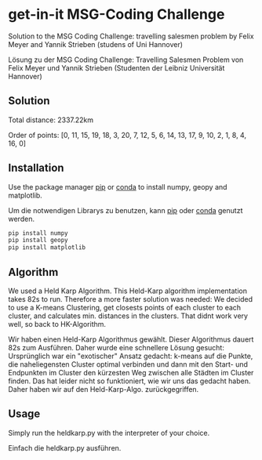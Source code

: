 # get-in-it MSG-Coding Challenge

Solution to the MSG Coding Challenge: travelling salesmen problem by Felix Meyer and Yannik Strieben (studens of Uni Hannover)

Lösung zu der MSG Coding Challenge: Travelling Salesmen Problem von Felix Meyer und Yannik Strieben 
(Studenten der Leibniz Universität Hannover)

## Solution
Total distance: 2337.22km

Order of points: [0, 11, 15, 19, 18, 3, 20, 7, 12, 5, 6, 14, 13, 17, 9, 10, 2, 1, 8, 4, 16, 0]

## Installation

Use the package manager [pip](https://pip.pypa.io/en/stable/) or [conda](https://www.anaconda.com/products/individual) 
to install numpy, geopy and matplotlib.

Um die notwendigen Librarys zu benutzen, kann [pip](https://pip.pypa.io/en/stable/) oder
 [conda](https://www.anaconda.com/products/individual) genutzt werden. 

```bash
pip install numpy
pip install geopy
pip install matplotlib
```

## Algorithm
We used a Held Karp Algorithm. This Held-Karp algorithm implementation takes 82s to run. 
Therefore a more faster solution was needed: 
We decided to use a K-means Clustering,
 get closests points of each cluster to each cluster, and calculates min. distances in the clusters.
That didnt work very well, so back to HK-Algorithm.

Wir haben einen Held-Karp Algorithmus gewählt. Dieser Algorithmus dauert 82s zum Ausführen. Daher wurde eine schnellere 
Lösung gesucht: Ursprünglich war ein "exotischer" Ansatz gedacht: k-means auf die Punkte, die naheliegensten Cluster optimal verbinden 
und dann mit den Start- und Endpunkten im Cluster den kürzesten Weg zwischen alle Städten im Cluster finden.
Das hat leider nicht so funktioniert, wie wir uns das gedacht haben. Daher haben wir auf den Held-Karp-Algo. zurückgegriffen.

## Usage
Simply run the heldkarp.py with the interpreter of your choice.

Einfach die heldkarp.py ausführen.



